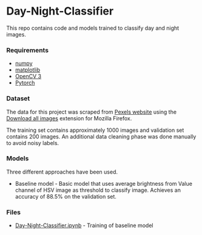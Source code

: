 # Day-Night-Classifier
This repo contains code and models trained to classify day and night images.

### Requirements
- [numpy](https://pypi.org/project/numpy/)
- [matplotlib](https://pypi.org/project/matplotlib/)
- [OpenCV 3](https://pypi.org/project/opencv-python/3.4.9.31/)
- [Pytorch](https://pytorch.org/get-started/locally/)

### Dataset
The data for this project was scraped from [Pexels website](https://www.pexels.com/) using the [Download all images](https://addons.mozilla.org/en-US/firefox/addon/save-all-images-webextension/) extension for Mozilla Firefox.

The training set contains approximately 1000 images and validation set contains 200 images. An additional data cleaning phase was done manually to avoid noisy labels.

### Models
Three different approaches have been used.
- Baseline model - Basic model that uses average brightness from Value channel of HSV image as threshold to classify image. Achieves an accuracy of 88.5% on the validation set.

### Files
- [Day-Night-Classifier.ipynb](https://github.com/amolmzope/Day-Night-Classifier/blob/main/Day%26Night%20Classifier.ipynb) - Training of baseline model
